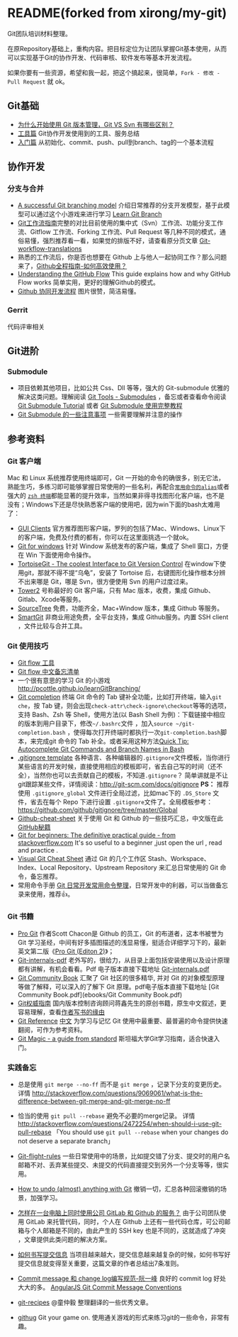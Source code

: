 # README(forked from xirong/my-git)
Git团队培训材料整理。

在原Repository基础上，重构内容。把目标定位为让团队掌握Git基本使用，从而可以实现基于Git的协作开发、代码审核、软件发布等基本开发流程。

如果你要有一些资源，希望和我一起，把这个搞起来，很简单，`Fork - 修改 - Pull Request` 就 ok。

## Git基础
- [为什么开始使用 Git 版本管理，Git VS Svn 有哪些区别？](why-git.md)
- [工具篇](git-tools.md) Git协作开发使用到的工具、服务总结
- [入门篇](primer.md) 从初始化、commit、push、pull到branch、tag的一个基本流程
## 协作开发

### 分支与合并
- [A successful Git branching model](http://nvie.com/posts/a-successful-git-branching-model/) 介绍日常推荐的分支开发模型，基于此模型可以通过这个小游戏来进行学习 [Learn Git Branch](http://pcottle.github.io/learnGitBranching/)
- [Git工作流指南](https://github.com/xirong/my-git/blob/master/git-workflow-tutorial.md)完整的对比目前使用的集中式（Svn）工作流、功能分支工作流、Gitflow 工作流、Forking 工作流、Pull Request 等几种不同的模式，通俗易懂，强烈推荐看一看，如果觉的排版不好，请查看原分页文章 [Git-workflow-translations](https://github.com/oldratlee/translations/tree/master/git-workflows-and-tutorials)
- 熟悉的工作流后，你是否也想要在 Github 上与他人一起协同工作？那么问题来了，[Github全程指南-如何高效使用？](how-to-use-github.md)
- [Understanding the GitHub Flow](https://guides.github.com/introduction/flow/index.html) This guide explains how and why GitHub Flow works 简单实用，更好的理解Github的模式。
- [Github 协同开发流程](http://www.ruanyifeng.com/blog/2015/08/git-use-process.html) 图片很赞，简洁易懂。

### Gerrit
代码评审相关

## Git进阶

### Submodule
- 项目依赖其他项目，比如公共 Css、Dll 等等，强大的 Git-submodule 优雅的解决这类问题。理解阅读 [Git Tools - Submodules](https://git-scm.com/book/en/v2/Git-Tools-Submodules) ，备忘或者查看命令阅读 [Git Submodule Tutorial](https://git.wiki.kernel.org/index.php/GitSubmoduleTutorial) 或者 [Git Submodule 使用完整教程](http://www.kafeitu.me/git/2012/03/27/git-submodule.html)
- [Git Submodule 的一些注意事项](http://blog.devtang.com/blog/2013/05/08/git-submodule-issues/) 一些需要理解并注意的操作

## 参考资料


### Git 客户端

Mac 和 Linux 系统推荐使用终端即可，Git 一开始的命令的确很多，别无它法，熟能生巧，多练习即可能够掌握日常使用的一些名利，再配合[`常用命令的alias`](https://git-scm.com/book/tr/v2/Git-Basics-Git-Aliases)或者强大的 [`zsh 终端`](http://www.ixirong.com/2015/04/27/strong-bash-use-oh-my-zsh/)都能显著的提升效率，当然如果非得寻找图形化客户端，也不是没有；Windows下还是尽快熟悉客户端的使用吧，因为win下面的bash太难用了：

- [GUI Clients](https://git-scm.com/downloads/guis) 官方推荐图形客户端，罗列的包括了Mac、Windows、Linux下的客户端，免费及付费的都有，你可以在这里面挑选一个就ok。
- [Git for windows](https://msysgit.github.io/) 针对 Window 系统发布的客户端，集成了 Shell 窗口，方便在 Win 下面使用命令操作。
- [TortoiseGit - The coolest Interface to Git Version Control](https://code.google.com/p/tortoisegit/) 在window下使用git，那就不得不提“乌龟”，安装了 Tortoise 后，右键图形化操作根本分辨不出来哪是 Git，哪是 Svn，很方便使用 Svn 的用户过度过来。
- [Tower2](http://www.git-tower.com/) 号称最好的 Git 客户端，只有 Mac 版本，收费，集成 Github、Gitlab、Xcode等服务。
- [SourceTree](https://www.sourcetreeapp.com/) 免费，功能齐全，Mac+Window 版本，集成 Github 等服务。
- [SmartGit](http://www.syntevo.com/smartgit/) 非商业用途免费，全平台支持，集成 Github服务。内置 SSH client ，文件比较与合并工具。

### Git 使用技巧
- [Git flow 工具](https://github.com/petervanderdoes/gitflow)
- [Git flow 中文备忘清单](http://danielkummer.github.io/git-flow-cheatsheet/index.zh_CN.html)
- 一个很有意思的学习 Git 的小游戏 http://pcottle.github.io/learnGitBranching/
- [Git completion](https://github.com/git/git/tree/master/contrib/completion) 终端 Git 命令的 Tab 键补全功能，比如打开终端，输入`git che`，按 Tab 键，则会出现`check-attr\check-ignore\checkout`等等的选项，支持 Bash、Zsh 等 Shell，使用方法(以 Bash Shell 为例)：下载链接中相应的版本到用户目录下，修改`~/.bashrc`文件 ，加入`source ~/git-completion.bash` ，使得每次打开终端时都执行一次`git-completion.bash`脚本，来完成git 命令的 Tab 补全。或者采用这种方法[Quick Tip: Autocomplete Git Commands and Branch Names in Bash](http://code-worrier.com/blog/autocomplete-git/)
- [.gitignore template](https://github.com/github/gitignore) 各种语言、各种编辑器的`.gitignore`文件模板，当你进行某些语言的开发时候，直接使用相应的模板即可，省去自己写的时间（还不全），当然你也可以去贡献自己的模板，不知道`.gitignore`？ 简单讲就是不让git跟踪某些文件，详情阅读：http://git-scm.com/docs/gitignore
 **PS：** 推荐使用 `.gitignore_global` 文件进行全局过滤，比如mac下的 `.DS_Store` 文件，省去在每个 Repo 下进行设置 `.gitignore`文件了。全局模板参考：https://github.com/github/gitignore/tree/master/Global
 - [Github-cheat-sheet](https://github.com/tiimgreen/github-cheat-sheet) 关于使用 Git 和 Github 的一些技巧汇总，中文版在此[GitHub秘籍](https://github.com/tiimgreen/github-cheat-sheet/blob/master/README.zh-cn.md)
- [Git for beginners: The definitive practical guide - from stackoverflow.com](http://stackoverflow.com/questions/315911/git-for-beginners-the-definitive-practical-guide?rq=1)  It's so useful to a beginner ,just open the url , read and practice .
- [Visual Git Cheat Sheet](http://ndpsoftware.com/git-cheatsheet.html) 通过 Git 的几个工作区 Stash、Workspace、Index、Local Repository、Upstream Repository 来汇总日常使用的 Git 命令，备忘推荐。
- 常用命令手册 [Git 日常开发常用命令整理](useful-git-command.md)，日常开发中的利器，可以当做备忘录来使用，推荐👍。

### Git 书籍
- [Pro Git](http://git-scm.com/book/zh/v1) 作者Scott Chacon是 Github 的员工，Git 的布道者，这本书被誉为 Git 学习圣经，中间有好多插图描述的浅显易懂，挺适合详细学习下的，最新英文第二版《[Pro Git (Editon 2)](http://git-scm.com/book/en/v2)》；
- [Git-internals-pdf](https://github.com/pluralsight/git-internals-pdf) 老外写的，很给力，从目录上面包括安装使用以及设计原理都有讲解，有机会看看。Pdf 电子版本直接下载地址 [Git-internals.pdf](ebooks/git-internals.pdf)
- [Git Community Book](http://gitbook.liuhui998.com/) 汇聚了 Git 社区的很多精华,  并对 Git 的对象模型原理等做了解释，可以深入的了解下 Git 原理。pdf电子版本直接下载地址 [Git Community Book.pdf](ebooks/Git Community Book.pdf)
- [Git权威指南](http://book.douban.com/subject/6526452/) 国内版本控制咨询顾问蒋鑫先生的原创书籍，原生中文叙述，更容易理解，查看[作者写书的缘由](http://www.worldhello.net/gotgit/)
- [Git Reference](http://gitref.org/) [中文](http://gitref.org/zh/index.html) 为学习与记忆 Git 使用中最重要、最普遍的命令提供快速翻阅，可作为参考资料。
- [Git Magic - a guide from standord](https://github.com/blynn/gitmagic) 斯坦福大学Git学习指南，适合快速入门。


### 实践备忘

- 总是使用 `git merge --no-ff` 而不是 `git merge` ，记录下分支的变更历史。 详情 http://stackoverflow.com/questions/9069061/what-is-the-difference-between-git-merge-and-git-merge-no-ff
- 恰当的使用 `git pull --rebase` 避免不必要的merge记录。 详情 http://stackoverflow.com/questions/2472254/when-should-i-use-git-pull-rebase  「You should use `git pull --rebase` when your changes do not deserve a separate branch」

- [Git-flight-rules](https://github.com/k88hudson/git-flight-rules) 一些日常使用中的场景，比如提交错了分支、提交时的用户名邮箱不对、丢弃某些提交、未提交的代码直接提交到另外一个分支等等，很实用。
- [How to undo (almost) anything with Git](https://github.com/blog/2019-how-to-undo-almost-anything-with-git) 撤销一切，汇总各种回滚撤销的场景，加强学习。
- [怎样在一台电脑上同时使用公司 GitLab 和 Github 的服务？](use-gitlab-github-together.md) 由于公司团队使用 GitLab 来托管代码，同时，个人在 Github 上还有一些代码仓库，可公司邮箱与个人邮箱是不同的，由此产生的 SSH key 也是不同的，这就造成了冲突 ，文章提供此类问题的解决方案。
- [如何书写提交信息](http://chris.beams.io/posts/git-commit/) 当项目越来越大，提交信息越来越复杂的时候，如何书写好提交信息就变得至关重要，这篇文章的作者总结出7条准则。
- [Commit message 和 change log编写规范-阮一峰](http://www.ruanyifeng.com/blog/2016/01/commit_message_change_log.html) 良好的 commit log 好处大大的多。 [AngularJS Git Commit Message Conventions](https://docs.google.com/document/d/1QrDFcIiPjSLDn3EL15IJygNPiHORgU1_OOAqWjiDU5Y/edit#heading=h.uyo6cb12dt6w) 
- [git-recipes](https://github.com/geeeeeeeeek/git-recipes/wiki) @童仲毅 整理翻译的一些优秀文章。
- [githug](https://github.com/Gazler/githug) Git your game on. 使用通关游戏的形式来练习git的一些命令，非常有趣。
